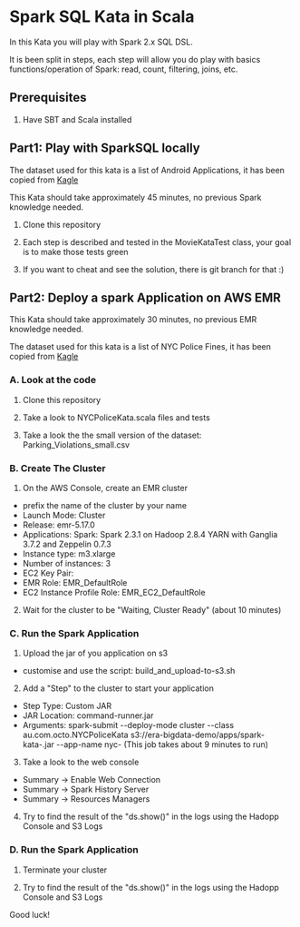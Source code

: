 # Spark SQL Kata in Scala

In this Kata you will play with Spark 2.x SQL DSL.
 
It is been split in steps, each step will allow you do play with basics functions/operation of Spark: read, count, filtering, joins, etc.


## Prerequisites

1. Have SBT and Scala installed

## Part1: Play with SparkSQL locally

The dataset used for this kata is a list of Android Applications, it has been copied from [Kagle](https://www.kaggle.com/lava18/google-play-store-apps) 

This Kata should take approximately 45 minutes, no previous Spark knowledge needed.

1. Clone this repository

2. Each step is described and tested in the MovieKataTest class, your goal is to make those tests green

3. If you want to cheat and see the solution, there is  git branch for that :) 


## Part2: Deploy a spark Application on AWS EMR

This Kata should take approximately 30 minutes, no previous EMR knowledge needed.

The dataset used for this kata is a list of NYC Police Fines, it has been copied from [Kagle](https://www.kaggle.com/new-york-city/nyc-parking-tickets) 


### A. Look at the code

1. Clone this repository

2. Take a look to NYCPoliceKata.scala files and tests

3. Take a look the the small version of the dataset: Parking_Violations_small.csv

### B. Create The Cluster

1. On the AWS Console, create an EMR cluster
- prefix the name of the cluster by your name
- Launch Mode: Cluster
- Release: emr-5.17.0
- Applications: Spark: Spark 2.3.1 on Hadoop 2.8.4 YARN with Ganglia 3.7.2 and Zeppelin 0.7.3
- Instance type: m3.xlarge
- Number of instances: 3
- EC2 Key Pair: <your key pair>
- EMR Role: EMR_DefaultRole
- EC2 Instance Profile Role: EMR_EC2_DefaultRole

2. Wait for the cluster to be "Waiting, Cluster Ready" (about 10 minutes)

### C. Run the Spark Application

1. Upload the jar of you application on s3
- customise and use the script: build_and_upload-to-s3.sh

2. Add a "Step" to the cluster to start your application
- Step Type: Custom JAR
- JAR Location: command-runner.jar
- Arguments: spark-submit --deploy-mode cluster --class au.com.octo.NYCPoliceKata s3://era-bigdata-demo/apps/spark-kata-<USER>.jar --app-name nyc-<USER>
(This job takes about 9 minutes to run)

3. Take a look to the web console
- Summary -> Enable Web Connection
- Summary -> Spark History Server
- Summary -> Resources Managers

4. Try to find the result of the "ds.show()" in the logs using the Hadopp Console and S3 Logs

### D. Run the Spark Application

1. Terminate your cluster

2. Try to find the result of the "ds.show()" in the logs using the Hadopp Console and S3 Logs


Good luck!